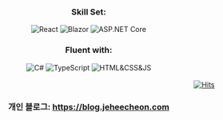 <div align=center>
  <h3>Skill Set:</h3>
  <img src="https://img.shields.io/badge/React-61DAFB?logo=React&logoColor=black&style=for-the-badge" alt="React">
  <img src="https://img.shields.io/badge/Blazor-512BD4?logo=Blazor&logoColor=white&style=for-the-badge" alt="Blazor">
  <img src="https://img.shields.io/badge/ASP.NET_Core-512BD4?logo=.net&logoColor=white&style=for-the-badge" alt="ASP.NET Core">
<!--   <img src="https://img.shields.io/badge/Jekyll-CC0000?logo=Jekyll&logoColor=black&style=for-the-badge" alt="Jekyll"> -->
  <h3>Fluent with:</h3>
  <img src="https://img.shields.io/badge/C_Sharp👍-239120?logo=csharp&logoColor=white&style=flat-square" alt="C#">
  <img src="https://img.shields.io/badge/typescript-3178C6?logo=typescript&logoColor=black&style=flat-square" alt="TypeScript">
  <img src="https://img.shields.io/badge/HTML_&_CSS_&_JS-FC60A8?logo=awesomelists&logoColor=black&style=flat-square" alt="HTML&CSS&JS">
  <br /><br />
<!--   <a href="https://github.com/jeheecheon">
    <img src="https://github-readme-stats.vercel.app/api?username=jeheecheon" alt="My GitHub stats">
  </a> -->
<!--   <pre>
    Languages I don't use often : 
    <em>C, Python</em>
  </pre> -->
  <div align=right>
    <a href="https://hits.seeyoufarm.com">
      <img src="https://hits.seeyoufarm.com/api/count/incr/badge.svg?url=https%3A%2F%2Fgithub.com%2Fjeheecheon%2Fhit-counter&count_bg=%2379C83D&title_bg=%23555555&icon=smugmug.svg&icon_color=%23E7E7E7&title=hits&edge_flat=false" alt="Hits">
    </a>
  </div>
</div>
<div align=center>
  <h3>개인 블로그: <a href="https://blog.jeheecheon.com">https://blog.jeheecheon.com</a></h3>
</div>
